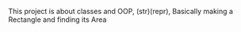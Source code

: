  This project is about classes and OOP, (str)(repr),
Basically making a Rectangle and finding its Area
